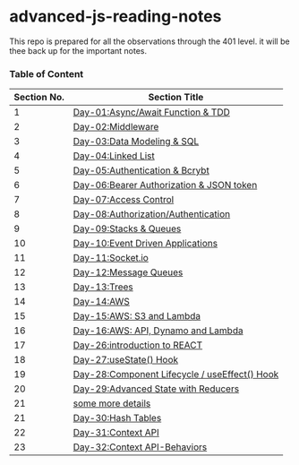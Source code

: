 # advanced-js-reading-notes
This repo is prepared for all the observations through the 401 level. it will be thee back up for the important notes.


### Table of Content

| **Section No.** | **Section Title**                      |
| --------------- | -------------------------------------- |
| 1               | [Day-01:Async/Await Function & TDD](./first-day/01-prep-and-tdd.md) |
| 2               | [Day-02:Middleware](./sec-day/02-read.md) |
| 3               | [Day-03:Data Modeling & SQL](./third-day/03-read.md) |
| 4               | [Day-04:Linked List](./fourth-day/04-readme.md) |
| 5               | [Day-05:Authentication & Bcrybt](./fifth-day/05-readme.md) |
| 6               | [Day-06:Bearer Authorization & JSON token](./sixth-day/06-readme.md) |
| 7               | [Day-07:Access Control](./seventh-day/07-readme.md) |
| 8               | [Day-08:Authorization/Authentication](./eighth-day/08-readme.md) |
| 9               | [Day-09:Stacks & Queues](./ninth-day/09-readme.md) |
|10               | [Day-10:Event Driven Applications](./10th-day/10-readme.md) |
|11               | [Day-11:Socket.io](./11th-day/11-readme.md) |
|12               | [Day-12:Message Queues](./12-day/12-readme.md) |
|13               | [Day-13:Trees](./13th-day/13-readme.md) |
|14               | [Day-14:AWS](./14th-day/14-readme.md) |
|15               | [Day-15:AWS: S3 and Lambda](./15th-day/15-readme.md) |
|16               | [Day-16:AWS: API, Dynamo and Lambda](./16th-day/16-readme.md) |
|17               | [Day-26:introduction to REACT](./17th-day/17-readme.md) |
|18               | [Day-27:useState() Hook](./18th-day/18-readme.md) |
|19               | [Day-28:Component Lifecycle / useEffect() Hook](./19th-day/19-readme.md) |
|20               | [Day-29:Advanced State with Reducers](./20th-day/20-readme.md) |
|21               | [some more details](./extra.md) |
|21               | [Day-30:Hash Tables](./21th-readme/21-readme.md) |
|22               | [Day-31:Context API](./22th-day/22-readme.md) |
|23               | [Day-32:Context API-Behaviors](./23th-day/23-readme.md) |